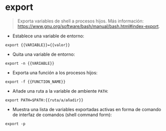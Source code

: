 # export

> Exporta variables de shell a procesos hijos.
> Más información: <https://www.gnu.org/software/bash/manual/bash.html#index-export>.

- Establece una variable de entorno:

`export {{VARIABLE}}={{valor}}`

- Quita una variable de entorno:

`export -n {{VARIABLE}}`

- Exporta una función a los procesos hijos:

`export -f {{FUNCTION_NAME}}`

- Añade una ruta a la variable de ambiente `PATH`:

`export PATH=$PATH:{{ruta/a/añadir}}`

- Muestra una lista de variables exportadas activas en forma de comando de interfaz de comandos (shell command form):

`export -p`
